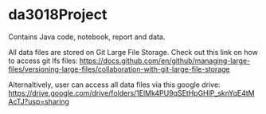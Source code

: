 # da3018Project
Contains Java code, notebook, report and data.

All data files are stored on Git Large File Storage. Check out this link on how to access git lfs files:
https://docs.github.com/en/github/managing-large-files/versioning-large-files/collaboration-with-git-large-file-storage

Alternaltively, user can access all data files via this google drive:
https://drive.google.com/drive/folders/1ElMk4PU9qSEtHpGHlP_sknYqE4tMAcTJ?usp=sharing
